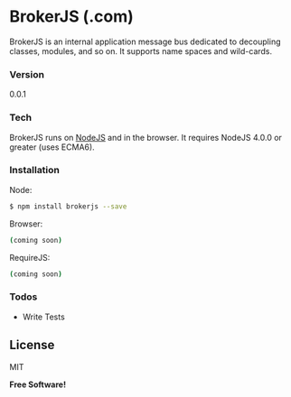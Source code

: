 # BrokerJS (.com)

BrokerJS is an internal application message bus dedicated to decoupling classes, modules, and so on. It supports name spaces and wild-cards.
 
### Version
0.0.1

### Tech

BrokerJS runs on [NodeJS] and in the browser. It requires NodeJS 4.0.0 or greater (uses ECMA6).

### Installation

Node: 
```sh
$ npm install brokerjs --save
```

Browser: 
```sh
(coming soon)
```

RequireJS:
```sh
(coming soon)
```

### Todos

 - Write Tests

License
----

MIT


**Free Software!**

[//]: # (Links)

   [git-repo-url]: <https://github.com/echobnet/brokerjs>
   [NodeJS]: <http://nodejs.org>


